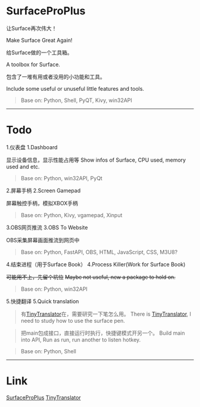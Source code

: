 # SurfaceProPlus

让Surface再次伟大！

Make Surface Great Again!

给Surface做的一个工具箱。

A toolbox for Surface.

包含了一堆有用或者没用的小功能和工具。

Include some useful or unuseful little features and tools.

>Base on: Python, Shell, PyQT, Kivy, win32API

---

# Todo

1.仪表盘
1.Dashboard

显示设备信息，显示性能占用等
Show infos of Surface, CPU used, memory used and etc.

>Base on: Python, win32API, PyQt

2.屏幕手柄
2.Screen Gamepad

屏幕触控手柄，模拟XBOX手柄

>Base on: Python, Kivy, vgamepad, Xinput

3.OBS网页推流
3.OBS To Website

OBS采集屏幕画面推流到网页中

>Base on: Python, FastAPI, OBS, HTML, JavaScript, CSS, M3U8?

4.结束进程（用于Surface Book）
4.Process Killer(Work for Surface Book)

~~可能用不上，先留个坑位~~
~~Maybe not useful, new a package to hold on.~~

>Base on: Python, win32API

5.快捷翻译
5.Quick translation

>有[TinyTranslator](https://github.com/BX-NL/TinyTranslator)在，需要研究一下笔怎么用。
>There is [TinyTranslator](https://github.com/BX-NL/TinyTranslator), I need to study how to use the surface pen.

>把main包成接口，直接运行时执行，快捷键模式开另一个。
>Build main into API, Run as run, run another to listen hotkey.

>Base on: Python, Shell

---

# Link

[SurfaceProPlus](https://github.com/BX-NL/SurfaceProPlus)
[TinyTranslator](https://github.com/BX-NL/TinyTranslator)